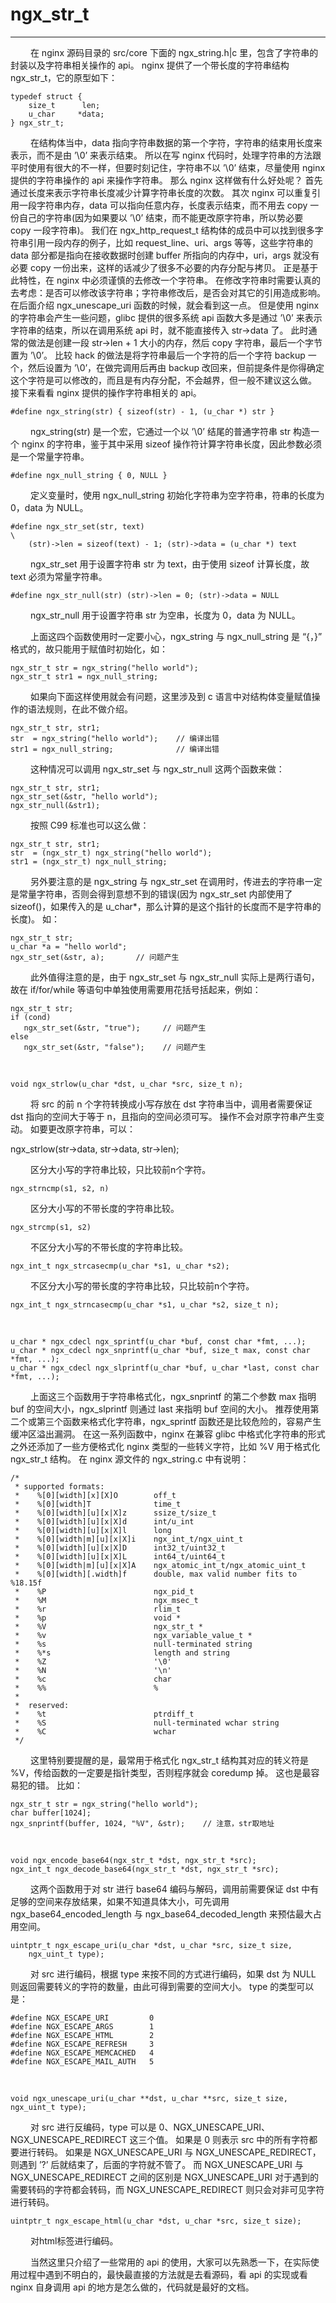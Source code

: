 # ngx_str_t
***

&emsp;&emsp;
在 nginx 源码目录的 src/core 下面的 ngx_string.h|c 里，包含了字符串的封装以及字符串相关操作的 api。
nginx 提供了一个带长度的字符串结构 ngx_str_t，它的原型如下：

    typedef struct {
        size_t      len;
        u_char     *data;
    } ngx_str_t;

&emsp;&emsp;
在结构体当中，data 指向字符串数据的第一个字符，字符串的结束用长度来表示，而不是由 ’\0’ 来表示结束。
所以在写 nginx 代码时，处理字符串的方法跟平时使用有很大的不一样，但要时刻记住，字符串不以 ’\0’ 结束，尽量使用 nginx 提供的字符串操作的 api 来操作字符串。
那么 nginx 这样做有什么好处呢？
首先通过长度来表示字符串长度减少计算字符串长度的次数。
其次 nginx 可以重复引用一段字符串内存，data 可以指向任意内存，长度表示结束，而不用去 copy 一份自己的字符串(因为如果要以 ’\0’ 结束，而不能更改原字符串，所以势必要 copy 一段字符串)。
我们在 ngx_http_request_t 结构体的成员中可以找到很多字符串引用一段内存的例子，比如 request_line、uri、args 等等，这些字符串的 data 部分都是指向在接收数据时创建 buffer 所指向的内存中，uri，args 就没有必要 copy 一份出来，这样的话减少了很多不必要的内存分配与拷贝。
正是基于此特性，在 nginx 中必须谨慎的去修改一个字符串。
在修改字符串时需要认真的去考虑：是否可以修改该字符串；字符串修改后，是否会对其它的引用造成影响。
在后面介绍 ngx_unescape_uri 函数的时候，就会看到这一点。
但是使用 nginx 的字符串会产生一些问题，glibc 提供的很多系统 api 函数大多是通过 ’\0’ 来表示字符串的结束，所以在调用系统 api 时，就不能直接传入 str->data 了。
此时通常的做法是创建一段 str->len + 1 大小的内存，然后 copy 字符串，最后一个字节置为 ’\0’。
比较 hack 的做法是将字符串最后一个字符的后一个字符 backup 一个，然后设置为 ’\0’，在做完调用后再由 backup 改回来，但前提条件是你得确定这个字符是可以修改的，而且是有内存分配，不会越界，但一般不建议这么做。
接下来看看 nginx 提供的操作字符串相关的 api。

    #define ngx_string(str) { sizeof(str) - 1, (u_char *) str }

&emsp;&emsp;
ngx_string(str) 是一个宏，它通过一个以 ’\0’ 结尾的普通字符串 str 构造一个 nginx 的字符串，鉴于其中采用 sizeof 操作符计算字符串长度，因此参数必须是一个常量字符串。

    #define ngx_null_string { 0, NULL }

&emsp;&emsp;
定义变量时，使用 ngx_null_string 初始化字符串为空字符串，符串的长度为 0，data 为 NULL。

    #define ngx_str_set(str, text)                                               \
        (str)->len = sizeof(text) - 1; (str)->data = (u_char *) text

&emsp;&emsp;
ngx_str_set 用于设置字符串 str 为 text，由于使用 sizeof 计算长度，故 text 必须为常量字符串。

    #define ngx_str_null(str) (str)->len = 0; (str)->data = NULL

&emsp;&emsp;
ngx_str_null 用于设置字符串 str 为空串，长度为 0，data 为 NULL。

&emsp;&emsp;
上面这四个函数使用时一定要小心，ngx_string 与 ngx_null_string 是 “{，}” 格式的，故只能用于赋值时初始化，如：

    ngx_str_t str = ngx_string("hello world");
    ngx_str_t str1 = ngx_null_string;

&emsp;&emsp;
如果向下面这样使用就会有问题，这里涉及到 c 语言中对结构体变量赋值操作的语法规则，在此不做介绍。

    ngx_str_t str, str1;
    str  = ngx_string("hello world");    // 编译出错
    str1 = ngx_null_string;              // 编译出错

&emsp;&emsp;
这种情况可以调用 ngx_str_set 与 ngx_str_null 这两个函数来做：

    ngx_str_t str, str1;
    ngx_str_set(&str, "hello world");
    ngx_str_null(&str1);

&emsp;&emsp;
按照 C99 标准也可以这么做：

    ngx_str_t str, str1;
    str  = (ngx_str_t) ngx_string("hello world");
    str1 = (ngx_str_t) ngx_null_string;

&emsp;&emsp;
另外要注意的是 ngx_string 与 ngx_str_set 在调用时，传进去的字符串一定是常量字符串，否则会得到意想不到的错误(因为 ngx_str_set 内部使用了 sizeof()，如果传入的是 u_char*，那么计算的是这个指针的长度而不是字符串的长度)。
如：

    ngx_str_t str;
    u_char *a = "hello world";
    ngx_str_set(&str, a);       // 问题产生

&emsp;&emsp;
此外值得注意的是，由于 ngx_str_set 与 ngx_str_null 实际上是两行语句，故在 if/for/while 等语句中单独使用需要用花括号括起来，例如：

    ngx_str_t str;
    if (cond)
       ngx_str_set(&str, "true");     // 问题产生
    else
       ngx_str_set(&str, "false");    // 问题产生

&nbsp;&nbsp;

    void ngx_strlow(u_char *dst, u_char *src, size_t n);

&emsp;&emsp;
将 src 的前 n 个字符转换成小写存放在 dst 字符串当中，调用者需要保证 dst 指向的空间大于等于 n，且指向的空间必须可写。
操作不会对原字符串产生变动。
如要更改原字符串，可以：

ngx_strlow(str->data, str->data, str->len);

&emsp;&emsp;
区分大小写的字符串比较，只比较前n个字符。

    ngx_strncmp(s1, s2, n)

&emsp;&emsp;
区分大小写的不带长度的字符串比较。

    ngx_strcmp(s1, s2)

&emsp;&emsp;
不区分大小写的不带长度的字符串比较。

    ngx_int_t ngx_strcasecmp(u_char *s1, u_char *s2);

&emsp;&emsp;
不区分大小写的带长度的字符串比较，只比较前n个字符。

    ngx_int_t ngx_strncasecmp(u_char *s1, u_char *s2, size_t n);

&nbsp;&nbsp;

    u_char * ngx_cdecl ngx_sprintf(u_char *buf, const char *fmt, ...);
    u_char * ngx_cdecl ngx_snprintf(u_char *buf, size_t max, const char *fmt, ...);
    u_char * ngx_cdecl ngx_slprintf(u_char *buf, u_char *last, const char *fmt, ...);

&emsp;&emsp;
上面这三个函数用于字符串格式化，ngx_snprintf 的第二个参数 max 指明 buf 的空间大小，ngx_slprintf 则通过 last 来指明 buf 空间的大小。
推荐使用第二个或第三个函数来格式化字符串，ngx_sprintf 函数还是比较危险的，容易产生缓冲区溢出漏洞。
在这一系列函数中，nginx 在兼容 glibc 中格式化字符串的形式之外还添加了一些方便格式化 nginx 类型的一些转义字符，比如 %V 用于格式化 ngx_str_t 结构。
在 nginx 源文件的 ngx_string.c 中有说明：

    /*
     * supported formats:
     *    %[0][width][x][X]O        off_t
     *    %[0][width]T              time_t
     *    %[0][width][u][x|X]z      ssize_t/size_t
     *    %[0][width][u][x|X]d      int/u_int
     *    %[0][width][u][x|X]l      long
     *    %[0][width|m][u][x|X]i    ngx_int_t/ngx_uint_t
     *    %[0][width][u][x|X]D      int32_t/uint32_t
     *    %[0][width][u][x|X]L      int64_t/uint64_t
     *    %[0][width|m][u][x|X]A    ngx_atomic_int_t/ngx_atomic_uint_t
     *    %[0][width][.width]f      double, max valid number fits to %18.15f
     *    %P                        ngx_pid_t
     *    %M                        ngx_msec_t
     *    %r                        rlim_t
     *    %p                        void *
     *    %V                        ngx_str_t *
     *    %v                        ngx_variable_value_t *
     *    %s                        null-terminated string
     *    %*s                       length and string
     *    %Z                        '\0'
     *    %N                        '\n'
     *    %c                        char
     *    %%                        %
     *
     *  reserved:
     *    %t                        ptrdiff_t
     *    %S                        null-terminated wchar string
     *    %C                        wchar
     */


&emsp;&emsp;
这里特别要提醒的是，最常用于格式化 ngx_str_t 结构其对应的转义符是 %V，传给函数的一定要是指针类型，否则程序就会 coredump 掉。
这也是最容易犯的错。
比如：

    ngx_str_t str = ngx_string("hello world");
    char buffer[1024];
    ngx_snprintf(buffer, 1024, "%V", &str);    // 注意，str取地址

&nbsp;&nbsp;

    void ngx_encode_base64(ngx_str_t *dst, ngx_str_t *src);
    ngx_int_t ngx_decode_base64(ngx_str_t *dst, ngx_str_t *src);

&emsp;&emsp;
这两个函数用于对 str 进行 base64 编码与解码，调用前需要保证 dst 中有足够的空间来存放结果，如果不知道具体大小，可先调用 ngx_base64_encoded_length 与 ngx_base64_decoded_length 来预估最大占用空间。

    uintptr_t ngx_escape_uri(u_char *dst, u_char *src, size_t size,
        ngx_uint_t type);

&emsp;&emsp;
对 src 进行编码，根据 type 来按不同的方式进行编码，如果 dst 为 NULL 则返回需要转义的字符的数量，由此可得到需要的空间大小。
type 的类型可以是：

    #define NGX_ESCAPE_URI         0
    #define NGX_ESCAPE_ARGS        1
    #define NGX_ESCAPE_HTML        2
    #define NGX_ESCAPE_REFRESH     3
    #define NGX_ESCAPE_MEMCACHED   4
    #define NGX_ESCAPE_MAIL_AUTH   5

&nbsp;&nbsp;

    void ngx_unescape_uri(u_char **dst, u_char **src, size_t size, ngx_uint_t type);

&emsp;&emsp;
对 src 进行反编码，type 可以是 0、NGX_UNESCAPE_URI、NGX_UNESCAPE_REDIRECT 这三个值。
如果是 0 则表示 src 中的所有字符都要进行转码。
如果是 NGX_UNESCAPE_URI 与 NGX_UNESCAPE_REDIRECT，则遇到 ’?’ 后就结束了，后面的字符就不管了。
而 NGX_UNESCAPE_URI 与 NGX_UNESCAPE_REDIRECT 之间的区别是 NGX_UNESCAPE_URI 对于遇到的需要转码的字符都会转码，而 NGX_UNESCAPE_REDIRECT 则只会对非可见字符进行转码。

    uintptr_t ngx_escape_html(u_char *dst, u_char *src, size_t size);

&emsp;&emsp;
对html标签进行编码。

&emsp;&emsp;
当然这里只介绍了一些常用的 api 的使用，大家可以先熟悉一下，在实际使用过程中遇到不明白的，最快最直接的方法就是去看源码，看 api 的实现或看 nginx 自身调用 api 的地方是怎么做的，代码就是最好的文档。
